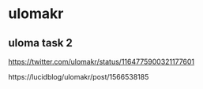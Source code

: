 # ulomakr

## uloma task 2

 https://twitter.com/ulomakr/status/1164775900321177601

 https://lucidblog/ulomakr/post/1566538185